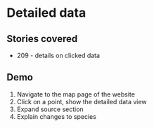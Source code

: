 # Detailed data

## Stories covered
 - 209 - details on clicked data

## Demo
1. Navigate to the map page of the website
1. Click on a point, show the detailed data view
1. Expand source section
1. Explain changes to species
